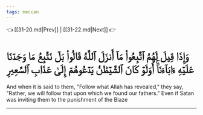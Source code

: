 ```yaml
---
tags: meccan
---
```


👈 [[31-20.md|Prev]] | [[31-22.md|Next]] 👉

# وَإِذَا قِيلَ لَهُمُ ٱتَّبِعُواْ مَآ أَنزَلَ ٱللَّهُ قَالُواْ بَلۡ نَتَّبِعُ مَا وَجَدۡنَا عَلَيۡهِ ءَابَآءَنَآۚ أَوَلَوۡ كَانَ ٱلشَّيۡطَٰنُ يَدۡعُوهُمۡ إِلَىٰ عَذَابِ ٱلسَّعِيرِ

And when it is said to them, "Follow what Allah has revealed," they say, "Rather, we will follow that upon which we found our fathers." Even if Satan was inviting them to the punishment of the Blaze

---

